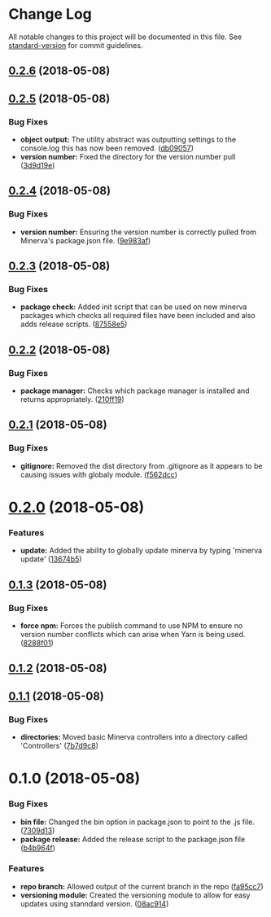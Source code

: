 # Change Log

All notable changes to this project will be documented in this file. See [standard-version](https://github.com/conventional-changelog/standard-version) for commit guidelines.

<a name="0.2.6"></a>
## [0.2.6](https://github.com/sisk-technology-group-ltd/minerva/compare/v0.2.5...v0.2.6) (2018-05-08)



<a name="0.2.5"></a>
## [0.2.5](https://github.com/sisk-technology-group-ltd/minerva/compare/v0.2.4...v0.2.5) (2018-05-08)


### Bug Fixes

* **object output:** The utility abstract was outputting settings to the console.log this has now been removed. ([db09057](https://github.com/sisk-technology-group-ltd/minerva/commit/db09057))
* **version number:** Fixed the directory for the version number pull ([3d9d19e](https://github.com/sisk-technology-group-ltd/minerva/commit/3d9d19e))



<a name="0.2.4"></a>
## [0.2.4](https://github.com/sisk-technology-group-ltd/minerva/compare/v0.2.3...v0.2.4) (2018-05-08)


### Bug Fixes

* **version number:** Ensuring the version number is correctly pulled from Minerva's package.json file. ([9e983af](https://github.com/sisk-technology-group-ltd/minerva/commit/9e983af))



<a name="0.2.3"></a>
## [0.2.3](https://github.com/sisk-technology-group-ltd/minerva/compare/v0.2.2...v0.2.3) (2018-05-08)


### Bug Fixes

* **package check:** Added init script that can be used on new minerva packages which checks all required files have been included and also adds release scripts. ([87558e5](https://github.com/sisk-technology-group-ltd/minerva/commit/87558e5))



<a name="0.2.2"></a>
## [0.2.2](https://github.com/sisk-technology-group-ltd/minerva/compare/v0.2.1...v0.2.2) (2018-05-08)


### Bug Fixes

* **package manager:** Checks which package manager is installed and returns appropriately. ([210ff19](https://github.com/sisk-technology-group-ltd/minerva/commit/210ff19))



<a name="0.2.1"></a>
## [0.2.1](https://github.com/sisk-technology-group-ltd/minerva/compare/v0.2.0...v0.2.1) (2018-05-08)


### Bug Fixes

* **gitignore:** Removed the dist directory from .gitignore as it appears to be causing issues with globaly module. ([f562dcc](https://github.com/sisk-technology-group-ltd/minerva/commit/f562dcc))



<a name="0.2.0"></a>
# [0.2.0](https://github.com/sisk-technology-group-ltd/minerva/compare/v0.1.3...v0.2.0) (2018-05-08)


### Features

* **update:** Added the ability to globally update minerva by typing 'minerva update' ([13674b5](https://github.com/sisk-technology-group-ltd/minerva/commit/13674b5))



<a name="0.1.3"></a>
## [0.1.3](https://github.com/sisk-technology-group-ltd/minerva/compare/v0.1.2...v0.1.3) (2018-05-08)


### Bug Fixes

* **force npm:** Forces the publish command to use NPM to ensure no version number conflicts which can arise when Yarn is being used. ([8288f01](https://github.com/sisk-technology-group-ltd/minerva/commit/8288f01))



<a name="0.1.2"></a>
## [0.1.2](https://github.com/sisk-technology-group-ltd/minerva/compare/v0.1.1...v0.1.2) (2018-05-08)



<a name="0.1.1"></a>
## [0.1.1](https://github.com/sisk-technology-group-ltd/minerva/compare/v0.1.0...v0.1.1) (2018-05-08)


### Bug Fixes

* **directories:** Moved basic Minerva controllers into a directory called 'Controllers' ([7b7d9c8](https://github.com/sisk-technology-group-ltd/minerva/commit/7b7d9c8))



<a name="0.1.0"></a>
# 0.1.0 (2018-05-08)


### Bug Fixes

* **bin file:** Changed the bin option in package.json to point to the .js file. ([7309d13](https://github.com/sisk-technology-group-ltd/minerva/commit/7309d13))
* **package release:** Added the release script to the package.json file ([b4b964f](https://github.com/sisk-technology-group-ltd/minerva/commit/b4b964f))


### Features

* **repo branch:** Allowed output of the current branch in the repo ([fa95cc7](https://github.com/sisk-technology-group-ltd/minerva/commit/fa95cc7))
* **versioning module:** Created the versioning module to allow for easy updates using stanndard version. ([08ac914](https://github.com/sisk-technology-group-ltd/minerva/commit/08ac914))

